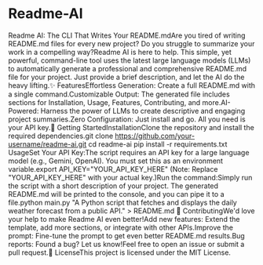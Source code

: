 # Readme-AI

Readme AI: The CLI That Writes Your README.mdAre you tired of writing README.md files for every new project? Do you struggle to summarize your work in a compelling way?Readme AI is here to help. This simple, yet powerful, command-line tool uses the latest large language models (LLMs) to automatically generate a professional and comprehensive README.md file for your project. Just provide a brief description, and let the AI do the heavy lifting.✨ FeaturesEffortless Generation: Create a full README.md with a single command.Customizable Output: The generated file includes sections for Installation, Usage, Features, Contributing, and more.AI-Powered: Harness the power of LLMs to create descriptive and engaging project summaries.Zero Configuration: Just install and go. All you need is your API key.🚀 Getting StartedInstallationClone the repository and install the required dependencies.git clone https://github.com/your-username/readme-ai.git
cd readme-ai
pip install -r requirements.txt
UsageSet Your API Key:The script requires an API key for a large language model (e.g., Gemini, OpenAI). You must set this as an environment variable.export API_KEY="YOUR_API_KEY_HERE"
(Note: Replace "YOUR_API_KEY_HERE" with your actual key.)Run the command:Simply run the script with a short description of your project. The generated README.md will be printed to the console, and you can pipe it to a file.python main.py "A Python script that fetches and displays the daily weather forecast from a public API." > README.md
🤝 ContributingWe'd love your help to make Readme AI even better!Add new features: Extend the template, add more sections, or integrate with other APIs.Improve the prompt: Fine-tune the prompt to get even better README.md results.Bug reports: Found a bug? Let us know!Feel free to open an issue or submit a pull request.📄 LicenseThis project is licensed under the MIT License.
